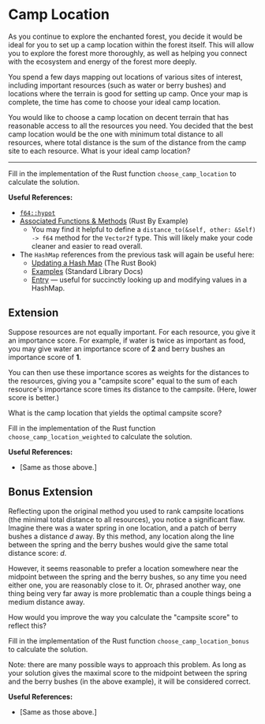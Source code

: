 # Camp Location

As you continue to explore the enchanted forest, you decide it would be ideal for you to set up a camp location within the forest itself. This will allow you to explore the forest more thoroughly, as well as helping you connect with the ecosystem and energy of the forest more deeply.

You spend a few days mapping out locations of various sites of interest, including important resources (such as water or berry bushes) and locations where the terrain is good for setting up camp. Once your map is complete, the time has come to choose your ideal camp location.

You would like to choose a camp location on decent terrain that has reasonable access to all the resources you need. You decided that the best camp location would be the one with minimum total distance to all resources, where total distance is the sum of the distance from the camp site to each resource. What is your ideal camp location?

---

Fill in the implementation of the Rust function `choose_camp_location` to calculate the solution.

**Useful References:**
 - [`f64::hypot`](https://doc.rust-lang.org/std/primitive.f64.html#method.hypot)
 - [Associated Functions & Methods](https://doc.rust-lang.org/rust-by-example/fn/methods.html) (Rust By Example)
   - You may find it helpful to define a `distance_to(&self, other: &Self) -> f64` method for the `Vector2f` type. This will likely make your code cleaner and easier to read overall.
 - The `HashMap` references from the previous task will again be useful here:
   - [Updating a Hash Map](https://doc.rust-lang.org/book/ch08-03-hash-maps.html?highlight=hashmap%20entry#updating-a-hash-map) (The Rust Book)
   - [Examples](https://doc.rust-lang.org/std/collections/struct.HashMap.html#examples) (Standard Library Docs)
   - [Entry](https://doc.rust-lang.org/std/collections/hash_map/enum.Entry.html) — useful for succinctly looking up and modifying values in a HashMap.

## Extension

Suppose resources are not equally important. For each resource, you give it an importance score. For example, if water is twice as important as food, you may give water an importance score of **2** and berry bushes an importance score of **1**.

You can then use these importance scores as weights for the distances to the resources, giving you a "campsite score" equal to the sum of each resource's importance score times its distance to the campsite. (Here, lower score is better.)

What is the camp location that yields the optimal campsite score?

Fill in the implementation of the Rust function `choose_camp_location_weighted` to calculate the solution.

**Useful References:**
 - [Same as those above.]

## Bonus Extension

Reflecting upon the original method you used to rank campsite locations (the minimal total distance to all resources), you notice a significant flaw. Imagine there was a water spring in one location, and a patch of berry bushes a distance *d* away. By this method, any location along the line between the spring and the berry bushes would give the same total distance score: *d*.

However, it seems reasonable to prefer a location somewhere near the midpoint between the spring and the berry bushes, so any time you need either one, you are reasonably close to it. Or, phrased another way, one thing being very far away is more problematic than a couple things being a medium distance away.

How would you improve the way you calculate the "campsite score" to reflect this?

Fill in the implementation of the Rust function `choose_camp_location_bonus` to calculate the solution.

Note: there are many possible ways to approach this problem. As long as your solution gives the maximal score to the midpoint between the spring and the berry bushes (in the above example), it will be considered correct.

**Useful References:**
 - [Same as those above.]
